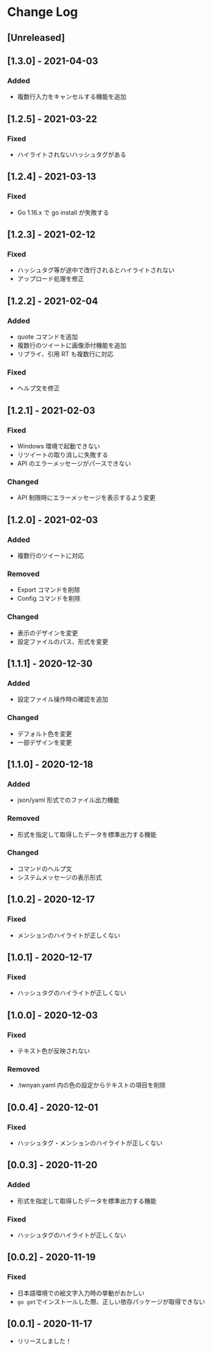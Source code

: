 # Change Log

## [Unreleased]

## [1.3.0] - 2021-04-03

### Added

- 複数行入力をキャンセルする機能を追加

## [1.2.5] - 2021-03-22

### Fixed

- ハイライトされないハッシュタグがある

## [1.2.4] - 2021-03-13

### Fixed

- Go 1.16.x で go install が失敗する

## [1.2.3] - 2021-02-12

### Fixed

- ハッシュタグ等が途中で改行されるとハイライトされない
- アップロード処理を修正

## [1.2.2] - 2021-02-04

### Added

- quote コマンドを追加
- 複数行のツイートに画像添付機能を追加
- リプライ、引用 RT も複数行に対応

### Fixed

- ヘルプ文を修正

## [1.2.1] - 2021-02-03

### Fixed

- Windows 環境で起動できない
- リツイートの取り消しに失敗する
- API のエラーメッセージがパースできない

### Changed

- API 制限時にエラーメッセージを表示するよう変更

## [1.2.0] - 2021-02-03

### Added

- 複数行のツイートに対応

### Removed

- Export コマンドを削除
- Config コマンドを削除

### Changed

- 表示のデザインを変更
- 設定ファイルのパス、形式を変更

## [1.1.1] - 2020-12-30

### Added

- 設定ファイル操作時の確認を追加

### Changed

- デフォルト色を変更
- 一部デザインを変更

## [1.1.0] - 2020-12-18

### Added

- json/yaml 形式でのファイル出力機能

### Removed

- 形式を指定して取得したデータを標準出力する機能

### Changed

- コマンドのヘルプ文
- システムメッセージの表示形式

## [1.0.2] - 2020-12-17

### Fixed

- メンションのハイライトが正しくない

## [1.0.1] - 2020-12-17

### Fixed

- ハッシュタグのハイライトが正しくない

## [1.0.0] - 2020-12-03

### Fixed

- テキスト色が反映されない

### Removed

- .twnyan.yaml 内の色の設定からテキストの項目を削除

## [0.0.4] - 2020-12-01

### Fixed

- ハッシュタグ・メンションのハイライトが正しくない

## [0.0.3] - 2020-11-20

### Added

- 形式を指定して取得したデータを標準出力する機能

### Fixed

- ハッシュタグのハイライトが正しくない

## [0.0.2] - 2020-11-19

### Fixed

- 日本語環境での絵文字入力時の挙動がおかしい
- `go get`でインストールした際、正しい依存パッケージが取得できない

## [0.0.1] - 2020-11-17

- リリースしました！
